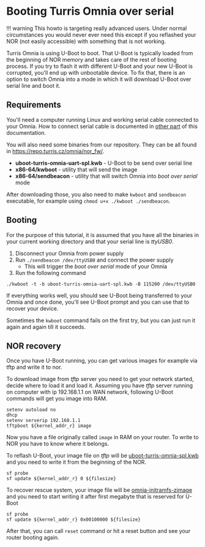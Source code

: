 # Booting Turris Omnia over serial

!!! warning
    This howto is targeting really advanced users. Under normal circumstances
    you would never ever need this except if you
    reflashed your NOR (not easily accessible) with something that is not
    working.

Turris Omnia is using U-Boot to boot. That U-Boot is typically loaded from the
beginning of NOR memory and takes care of the rest of booting process. If you
try to flash it with different U-Boot and your new U-Boot is corrupted, you'll
end up with unbootable device. To fix that, there is an option to switch Omnia
into a mode in which it will download U-Boot over serial line and boot it.

## Requirements

You'll need a computer running Linux and working serial cable connected to your
Omnia. How to connect serial cable is documented in [other part](../serial.md#turris-omnia)
of this documentation.

You will also need some binaries from our repository. They can be all found in
<https://repo.turris.cz/omnia/nor_fw/>.

* **uboot-turris-omnia-uart-spl.kwb** - U-Boot to be send over serial line
* **x86-64/kwboot** - utility that will send the image
* **x86-64/sendbeacon** - utility that will switch Omnia into _boot over serial_ mode

After downloading those, you also need to make `kwboot` and `sendbeacon`
executable, for example using `chmod u+x ./kwboot ./sendbeacon`.

## Booting

For the purpose of this tutorial, it is assumed that you have all the binaries in
your current working directory and that your serial line is _ttyUSB0_.

1. Disconnect your Omnia from power supply
2. Run `./sendbeacon /dev/ttyUSB0` and connect the power supply
   * This will trigger the _boot over serial_ mode of your Omnia
3. Run the following command

```
./kwboot -t -b uboot-turris-omnia-uart-spl.kwb -B 115200 /dev/ttyUSB0
```

If everything works well, you should see U-Boot being transferred to your Omnia
and once done, you'll see U-Boot prompt and you can use that to recover your
device.

Sometimes the `kwboot` command fails on the first try, but you can just run it
again and again till it succeeds.

## NOR recovery

Once you have U-Boot running, you can get various images for example via tftp
and write it to nor.

To download image from _tftp_ server you need to get your network started,
decide where to load it and load it. Assuming you have _tftp_ server running on
computer with ip 192.168.1.1 on WAN network, following U-Boot commands will get
you image into RAM.

```
setenv autoload no
dhcp
setenv serverip 192.168.1.1
tftpboot ${kernel_addr_r} image
```

Now you have a file originally called `image` in RAM on your router. To write
to NOR you have to know where it belongs.

To reflash U-Boot, your image file on _tftp_ will be
[uboot-turris-omnia-spl.kwb](https://repo.turris.cz/omnia/nor_fw/uboot-turris-omnia-spl.kwb)
and you need to write it from the beginning of the NOR.

```
sf probe
sf update ${kernel_addr_r} 0 ${filesize}
```

To recover rescue system, your image file will be
[omnia-initramfs-zimage](https://repo.turris.cz/omnia/nor_fw/omnia-initramfs-zimage)
and you need to start writing it after first megabyte that is reserved for
U-Boot

```
sf probe
sf update ${kernel_addr_r} 0x00100000 ${filesize}
```

After that, you can call `reset` command or hit a reset button and see your
router booting again.
